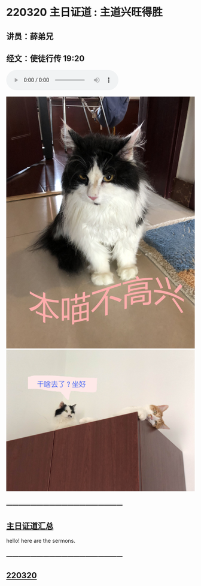 # 220320 主日证道 : 主道兴旺得胜
## 讲员：薛弟兄
## 经文：使徒行传 19:20

<audio controls src="./220320/220320.mp3"></audio>

![](220320/1.jpg)
![](./220320/2.jpg)


### ———————————————————

## [主日证道汇总](sermons.md)


hello! here are the sermons.

### ———————————————————

## [220320](220320/220320.md)
